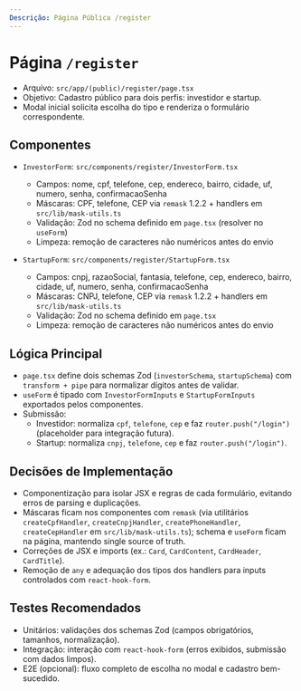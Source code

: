 ```yaml
---
Descrição: Página Pública /register
---
```


# Página `/register`

- Arquivo: `src/app/(public)/register/page.tsx`
- Objetivo: Cadastro público para dois perfis: investidor e startup.
- Modal inicial solicita escolha do tipo e renderiza o formulário correspondente.

## Componentes

- `InvestorForm`: `src/components/register/InvestorForm.tsx`
  - Campos: nome, cpf, telefone, cep, endereco, bairro, cidade, uf, numero, senha, confirmacaoSenha
  - Máscaras: CPF, telefone, CEP via `remask` 1.2.2 + handlers em `src/lib/mask-utils.ts`
  - Validação: Zod no schema definido em `page.tsx` (resolver no `useForm`)
  - Limpeza: remoção de caracteres não numéricos antes do envio

- `StartupForm`: `src/components/register/StartupForm.tsx`
  - Campos: cnpj, razaoSocial, fantasia, telefone, cep, endereco, bairro, cidade, uf, numero, senha, confirmacaoSenha
  - Máscaras: CNPJ, telefone, CEP via `remask` 1.2.2 + handlers em `src/lib/mask-utils.ts`
  - Validação: Zod no schema definido em `page.tsx`
  - Limpeza: remoção de caracteres não numéricos antes do envio

## Lógica Principal

- `page.tsx` define dois schemas Zod (`investorSchema`, `startupSchema`) com `transform + pipe` para normalizar dígitos antes de validar.
- `useForm` é tipado com `InvestorFormInputs` e `StartupFormInputs` exportados pelos componentes.
- Submissão:
  - Investidor: normaliza `cpf`, `telefone`, `cep` e faz `router.push("/login")` (placeholder para integração futura).
  - Startup: normaliza `cnpj`, `telefone`, `cep` e faz `router.push("/login")`.

## Decisões de Implementação

- Componentização para isolar JSX e regras de cada formulário, evitando erros de parsing e duplicações.
- Máscaras ficam nos componentes com `remask` (via utilitários `createCpfHandler`, `createCnpjHandler`, `createPhoneHandler`, `createCepHandler` em `src/lib/mask-utils.ts`); schema e `useForm` ficam na página, mantendo single source of truth.
- Correções de JSX e imports (ex.: `Card`, `CardContent`, `CardHeader`, `CardTitle`).
- Remoção de `any` e adequação dos tipos dos handlers para inputs controlados com `react-hook-form`.

## Testes Recomendados

- Unitários: validações dos schemas Zod (campos obrigatórios, tamanhos, normalização).
- Integração: interação com `react-hook-form` (erros exibidos, submissão com dados limpos).
- E2E (opcional): fluxo completo de escolha no modal e cadastro bem-sucedido.
